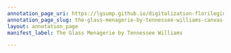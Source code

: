 ```yaml
---
annotation_page_uri: https://lgsump.github.io/digitalization-florilegium/annotations/the-glass-menagerie-by-tennessee-williams-canvas-1-1316-719575.json
annotation_page_slug: the-glass-menagerie-by-tennessee-williams-canvas-1-1316-719575
layout: annotation_page
manifest_label: The Glass Menagerie by Tennessee Williams

---
```

